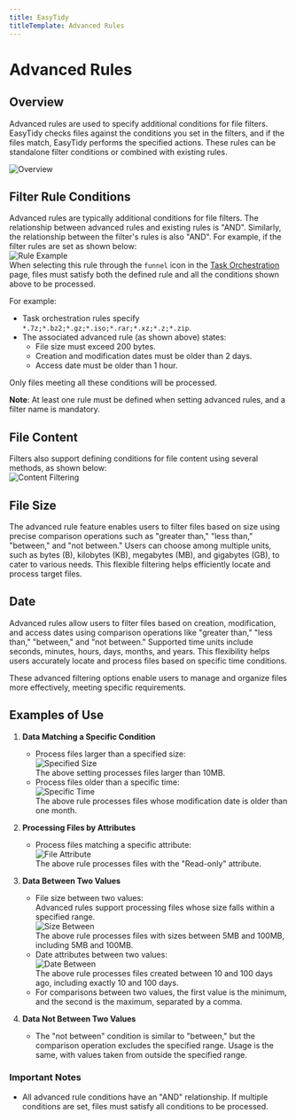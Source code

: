 ```yaml
---
title: EasyTidy
titleTemplate: Advanced Rules
---
```


# Advanced Rules

## Overview

Advanced rules are used to specify additional conditions for file filters. EasyTidy checks files against the conditions you set in the filters, and if the files match, EasyTidy performs the specified actions. These rules can be standalone filter conditions or combined with existing rules.

![Overview](/images/image.png)

## Filter Rule Conditions

Advanced rules are typically additional conditions for file filters. The relationship between advanced rules and existing rules is "AND". Similarly, the relationship between the filter's rules is also "AND". For example, if the filter rules are set as shown below:  
![Rule Example](/images/filter_ruls.png)  
When selecting this rule through the `funnel` icon in the [Task Orchestration](task.md) page, files must satisfy both the defined rule and all the conditions shown above to be processed.  

For example:

- Task orchestration rules specify `*.7z;*.bz2;*.gz;*.iso;*.rar;*.xz;*.z;*.zip`.
- The associated advanced rule (as shown above) states:
  - File size must exceed 200 bytes.
  - Creation and modification dates must be older than 2 days.
  - Access date must be older than 1 hour.

Only files meeting all these conditions will be processed.

**Note**: At least one rule must be defined when setting advanced rules, and a filter name is mandatory.

## File Content

Filters also support defining conditions for file content using several methods, as shown below:  
![Content Filtering](/images/PixPin_2024-12-26_13-53-40.png)

## File Size

The advanced rule feature enables users to filter files based on size using precise comparison operations such as "greater than," "less than," "between," and "not between." Users can choose among multiple units, such as bytes (B), kilobytes (KB), megabytes (MB), and gigabytes (GB), to cater to various needs. This flexible filtering helps efficiently locate and process target files.

## Date

Advanced rules allow users to filter files based on creation, modification, and access dates using comparison operations like "greater than," "less than," "between," and "not between." Supported time units include seconds, minutes, hours, days, months, and years. This flexibility helps users accurately locate and process files based on specific time conditions.

These advanced filtering options enable users to manage and organize files more effectively, meeting specific requirements.

## Examples of Use

1. **Data Matching a Specific Condition**
   - Process files larger than a specified size:  
     ![Specified Size](/images/PixPin_2025-01-07_15-26-28.png)  
     The above setting processes files larger than 10MB.
   - Process files older than a specific time:  
     ![Specific Time](/images/PixPin_2025-01-07_15-35-49.png)  
     The above rule processes files whose modification date is older than one month.

2. **Processing Files by Attributes**
   - Process files matching a specific attribute:  
     ![File Attribute](/images/PixPin_2025-01-07_15-32-10.png)  
     The above rule processes files with the "Read-only" attribute.

3. **Data Between Two Values**
   - File size between two values:  
     Advanced rules support processing files whose size falls within a specified range.  
     ![Size Between](/images/PixPin_2025-01-07_15-43-03.png)  
     The above rule processes files with sizes between 5MB and 100MB, including 5MB and 100MB.
   - Date attributes between two values:  
     ![Date Between](/images/PixPin_2025-01-07_15-46-41.png)  
     The above rule processes files created between 10 and 100 days ago, including exactly 10 and 100 days.
   - For comparisons between two values, the first value is the minimum, and the second is the maximum, separated by a comma.

4. **Data Not Between Two Values**
   - The "not between" condition is similar to "between," but the comparison operation excludes the specified range. Usage is the same, with values taken from outside the specified range.

### Important Notes

- All advanced rule conditions have an "AND" relationship. If multiple conditions are set, files must satisfy all conditions to be processed.
